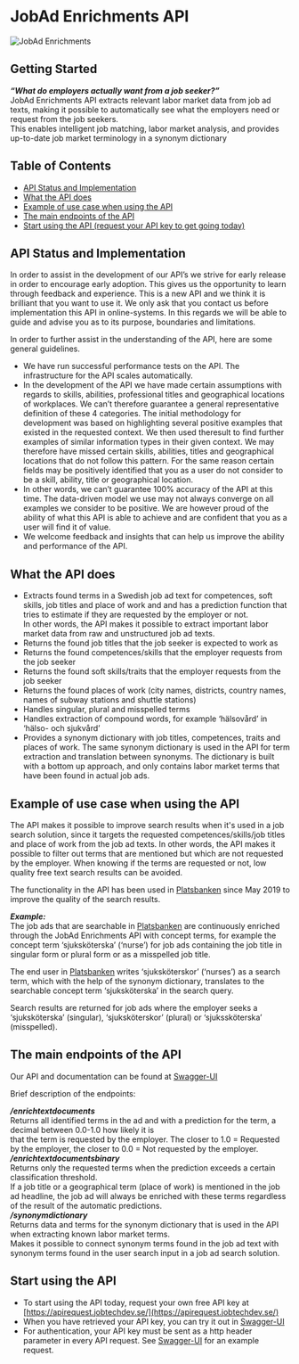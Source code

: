 
# JobAd Enrichments API 
 
        
<img src="https://github.com/Jobtechdev-content/JobAdEnrichments-content/blob/develop/img/jae_terms2.png?raw=true"
     alt="JobAd Enrichments" /> 
     
 
## Getting Started 
 
***“What do employers actually want from a job seeker?”***  
JobAd Enrichments API extracts relevant labor market data from job ad texts, making it possible to automatically see what the employers need or request from the job seekers.   
This enables intelligent job matching, labor market analysis, and provides up-to-date job market terminology in a synonym dictionary   
  
 
## Table of Contents 

* [API Status and Implementation](#API-Status-and-Implementation) 
* [What the API does](#What-the-API-does) 
* [Example of use case when using the API](#Example-of-use-case-when-using-the-API) 
* [The main endpoints of the API](#The-main-endpoints-of-the-API) 
* [Start using the API (request your API key to get going today)](#Start-using-the-API) 
  
## API Status and Implementation
In order to assist in the development of our API’s we strive for early 
release in order to encourage early adoption. 
This gives us the opportunity to learn through feedback and experience. 
This is a new API and we think it is brilliant that you want to use it. 
We only ask that you contact us before implementation this API in online-systems. 
In this regards we will be able to guide and advise you as to its purpose, boundaries and limitations.  

In order to further assist in the understanding of the API, here are some general guidelines.  
- We have run successful performance tests on the API. The infrastructure for the API scales automatically.
- In the development of the API we have made certain assumptions with regards to 
skills, abilities, professional titles and geographical locations of workplaces. 
We can’t therefore guarantee a general representative definition of these 4 categories. 
The initial methodology for development was based on highlighting several positive examples 
that existed in the requested context. We then used theresult to find further examples of 
similar information types in their given context. We may therefore have missed certain 
skills, abilities, titles and geographical locations that do not follow this pattern. 
For the same reason certain fields may be positively identified that you as a user 
do not consider to be a skill, ability, title or geographical location.  
- In other words, we can’t guarantee 100% accuracy of the API at this time. 
The data-driven model we use may not always converge on all examples we consider to be positive. 
We are however proud of the ability of what this API is able to achieve and are confident 
that you as a user will find it of value.  
- We welcome feedback and insights that can help us improve the ability and performance of the API.  
  
## What the API does 
 
- Extracts found terms in a Swedish job ad text for competences, soft 
  skills, job titles and place of work and and has a prediction function 
  that tries to estimate if they are requested by the employer or not.  
  In other words, the API 
  makes it possible to extract important labor market data from raw and 
  unstructured job ad texts. 
- Returns the found job titles that the job seeker is expected to work 
  as    
- Returns the found competences/skills that the employer requests 
  from the job seeker    
- Returns the found soft skills/traits that the 
  employer requests from the job seeker    
- Returns the found places of work (city names, districts, country 
  names, names of subway stations and shuttle stations)              
- Handles singular, plural and misspelled terms       
- Handles extraction of compound words, for example ‘hälsovård’ in 
  ‘hälso- och sjukvård’ 
- Provides a synonym dictionary with job titles, competences, traits and places of work. The same synonym dictionary is used in the API for term extraction    and translation between synonyms. The dictionary is built with a bottom up approach, and only contains labor market terms that have been found in actual job ads. 
 
## Example of use case when using the API 
 
The API makes it possible to improve search results when it's used in a job search solution, since it targets the requested competences/skills/job titles and place of work from the job ad texts. In other words, the API makes it possible to filter out terms that are mentioned but which are not requested by the employer. When knowing if the terms are requested or not, low quality free text search results can be avoided. 
  
The functionality in the API has been used in [Platsbanken](https://arbetsformedlingen.se/platsbanken/) since May 2019 to improve the quality of the search results.   
   
***Example:***  
The job ads that are searchable in [Platsbanken](https://arbetsformedlingen.se/platsbanken/) are continuously enriched through the JobAd Enrichments API with concept terms, for example the concept term ‘sjuksköterska’ (‘nurse’) for job ads containing the job title in singular form or plural form or as a misspelled job title. 

The end user in [Platsbanken](https://arbetsformedlingen.se/platsbanken/) writes ‘sjuksköterskor’ (‘nurses’) as a search term, which with the help of the synonym dictionary, translates to the searchable concept term ‘sjuksköterska’ in the search query. 

Search results are returned for job ads where the employer seeks a ‘sjuksköterska’ (singular), ‘sjuksköterskor’ (plural) or ‘sjukssköterska’ (misspelled). 
 
 
## The main endpoints of the API 
 
Our API and documentation can be found at [Swagger-UI](https://jobad-enrichments-api.jobtechdev.se/)   

Brief description of the endpoints:   
 
**_/enrichtextdocuments_**  
Returns all identified terms in the ad and with a prediction for the term, a decimal between 0.0-1.0 how likely it is   
that the term is requested by the employer. The closer to 1.0 = Requested by the employer, the closer to 0.0 = Not requested by the employer.    
**_/enrichtextdocumentsbinary_**  
Returns only the requested terms when the prediction exceeds a certain classification threshold.   
If a job title or a geographical term (place of work) is mentioned in the job ad headline, the job ad will always be enriched with these terms regardless of the result of the automatic predictions.   
**_/synonymdictionary_**  
Returns data and terms for the synonym dictionary that is used in the API when extracting known labor market terms.    
Makes it possible to connect synonym terms found in the job ad text with synonym terms found in the user search input in a job ad search solution.   


## Start using the API
* To start using the API today, request your own free API key at [https://apirequest.jobtechdev.se/](https://apirequest.jobtechdev.se/)  
* When you have retrieved your API key, you can try it out in [Swagger-UI](https://jobad-enrichments-api.jobtechdev.se/)  
* For authentication, your API key must be sent as a http header parameter in every API request. See [Swagger-UI](https://jobad-enrichments-api.jobtechdev.se/) for an example request.
 
